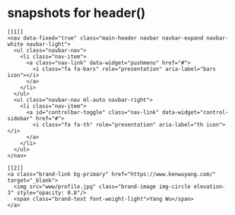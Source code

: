 # snapshots for header()

    [[1]]
    <nav data-fixed="true" class="main-header navbar navbar-expand navbar-white navbar-light">
      <ul class="navbar-nav">
        <li class="nav-item">
          <a class="nav-link" data-widget="pushmenu" href="#">
            <i class="fa fa-bars" role="presentation" aria-label="bars icon"></i>
          </a>
        </li>
      </ul>
      <ul class="navbar-nav ml-auto navbar-right">
        <li class="nav-item">
          <a id="controlbar-toggle" class="nav-link" data-widget="control-sidebar" href="#">
            <i class="fa fa-th" role="presentation" aria-label="th icon"></i>
          </a>
        </li>
      </ul>
    </nav>
    
    [[2]]
    <a class="brand-link bg-primary" href="https://www.kenwuyang.com/" target="_blank">
      <img src="www/profile.jpg" class="brand-image img-circle elevation-3" style="opacity: 0.8"/>
      <span class="brand-text font-weight-light">Yang Wu</span>
    </a>
    

